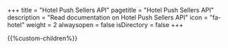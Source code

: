 +++
title = "Hotel Push Sellers API"
pagetitle = "Hotel Push Sellers API"
description = "Read documentation on Hotel Push Sellers API"
icon = "fa-hotel" 
weight = 2
alwaysopen = false
isDirectory = false
+++

{{%custom-children%}}
